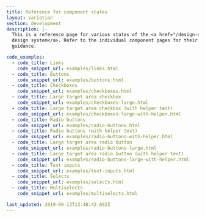 ```yaml
---
title: Reference for component states
layout: variation
section: development
description: |-
  This is a reference page for various states of the <a href="/design-system/components/">components found within the
  design system</a>. Refer to the individual component pages for their usage
  guidance.

code_examples:
  - code_title: Links
    code_snippet_url: examples/links.html
  - code_title: Buttons
    code_snippet_url: examples/buttons.html
  - code_title: Checkboxes
    code_snippet_url: examples/checkboxes.html
  - code_title: Large target area checkbox
    code_snippet_url: examples/checkboxes-large.html
  - code_title: Large target area checkbox (with helper text)
    code_snippet_url: examples/checkboxes-large-with-helper.html
  - code_title: Radio buttons
    code_snippet_url: examples/radio-buttons.html
  - code_title: Radio buttons (with helper text)
    code_snippet_url: examples/radio-buttons-with-helper.html
  - code_title: Large target area radio button
    code_snippet_url: examples/radio-buttons-large.html
  - code_title: Large target area radio button (with helper text)
    code_snippet_url: examples/radio-buttons-large-with-helper.html
  - code_title: Text inputs
    code_snippet_url: examples/text-inputs.html
  - code_title: Selects
    code_snippet_url: examples/selects.html
  - code_title: Multiselects
    code_snippet_url: examples/multiselects.html

last_updated: 2019-09-13T13:48:42.692Z
---
```

